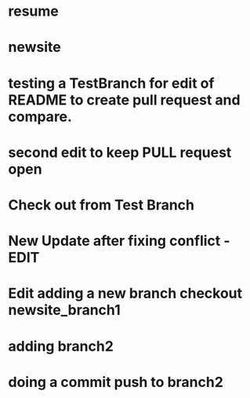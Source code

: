 # resume
# newsite
# testing a TestBranch for edit of README to create pull request and compare.
# second edit to keep PULL request open
# Check out from Test Branch
# New Update after fixing conflict - EDIT

# Edit adding a new branch checkout newsite_branch1
# adding branch2
# doing a commit push to branch2
